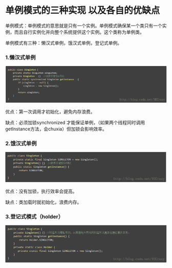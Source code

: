 # 单例模式的三种实现 以及各自的优缺点

单例模式：单例模式的意思就是只有一个实例。单例模式确保某一个类只有一个实例，而且自行实例化并向整个系统提供这个实例。这个类称为单例类。

单例模式有三种：懒汉式单例，饿汉式单例，登记式单例。

### 1.懒汉式单例

![img](/static/image/20180308112451893.png)

优点：第一次调用才初始化，避免内存浪费。

缺点：必须加锁synchronized 才能保证单例，（如果两个线程同时调用getInstance方法，会chuxia）但加锁会影响效率。

### 2.饿汉式单例

![img](/static/image/20180308112530273.png)

优点：没有加锁，执行效率会提高。

缺点：类加载时就初始化，浪费内存。

### 3.登记式模式（holder）

![img](/static/image/2018030811254564.png)

